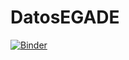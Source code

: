 # DatosEGADE
[![Binder](https://mybinder.org/badge_logo.svg)](https://mybinder.org/v2/gh/Serna98/DatosEGADE/main)
